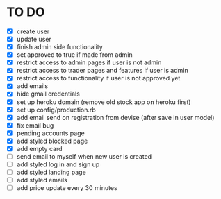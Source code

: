 # TO DO

- [x] create user
- [x] update user
- [x] finish admin side functionality
- [x] set approved to true if made from admin
- [x] restrict access to admin pages if user is not admin
- [x] restrict access to trader pages and features if user is admin
- [x] restrict access to functionality if user is not approved yet
- [x] add emails
- [x] hide gmail credentials
- [x] set up heroku domain (remove old stock app on heroku first)
- [x] set up config/production.rb
- [x] add email send on registration from devise (after save in user model)
- [x] fix email bug
- [x] pending accounts page
- [x] add styled blocked page
- [x] add empty card
- [ ] send email to myself when new user is created
- [ ] add styled log in and sign up
- [ ] add styled landing page
- [ ] add styled emails
- [ ] add price update every 30 minutes
